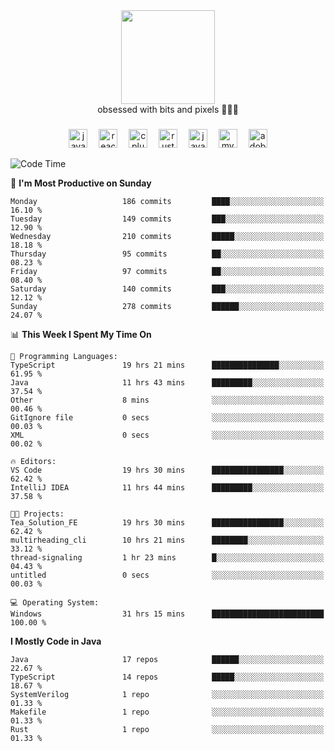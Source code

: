 


  <div align="center">
    
   <img src = "https://i.postimg.cc/W1R4TF4j/d6kpuve-c97567cf-518b-4b86-a271-5c89d88d22f7.gif"  width=150px height=150px />
 </div>

<div align="center">
  obsessed with bits and pixels 🧑‍💻🎨
</div>

  ###
<div align="center">
 <img src="https://cdn.jsdelivr.net/gh/devicons/devicon/icons/javascript/javascript-original.svg" height="30" alt="javascript logo"  />
  <img width="10" />
  <img src="https://cdn.jsdelivr.net/gh/devicons/devicon/icons/react/react-original.svg" height="30" alt="react logo"  />
  <img width="10" />
   <!--<img src="https://cdn.jsdelivr.net/gh/devicons/devicon/icons/nodejs/nodejs-original.svg" height="30" alt="nodejs logo"  />
  <img width="10" />
 <img src="https://cdn.jsdelivr.net/gh/devicons/devicon/icons/flutter/flutter-original.svg" height="30" alt="flutter logo"  />
 <img width="10" />-->
  <img src="https://cdn.jsdelivr.net/gh/devicons/devicon/icons/cplusplus/cplusplus-original.svg" height="30" alt="cpluplus logo"  />
  <img width="10" />
    <img src="https://cdn.jsdelivr.net/gh/devicons/devicon/icons/rust/rust-original.svg" height="30" alt="rust logo"  />
  <img width="10" />
  <img src="https://cdn.jsdelivr.net/gh/devicons/devicon/icons/java/java-original.svg" height="30" alt="java logo"  />
  <img width="10" />
  <img src="https://skillicons.dev/icons?i=mysql" height="30" alt="mysql logo"  />
  <img width="10" />
  <img src="https://skillicons.dev/icons?i=pr" height="30" alt="adobepremierepro logo"  />
</div>

<!--START_SECTION:waka-->
![Code Time](http://img.shields.io/badge/Code%20Time-2%2C045%20hrs%202%20mins-blue)

📅 **I'm Most Productive on Sunday** 

```text
Monday                   186 commits         ████░░░░░░░░░░░░░░░░░░░░░   16.10 % 
Tuesday                  149 commits         ███░░░░░░░░░░░░░░░░░░░░░░   12.90 % 
Wednesday                210 commits         █████░░░░░░░░░░░░░░░░░░░░   18.18 % 
Thursday                 95 commits          ██░░░░░░░░░░░░░░░░░░░░░░░   08.23 % 
Friday                   97 commits          ██░░░░░░░░░░░░░░░░░░░░░░░   08.40 % 
Saturday                 140 commits         ███░░░░░░░░░░░░░░░░░░░░░░   12.12 % 
Sunday                   278 commits         ██████░░░░░░░░░░░░░░░░░░░   24.07 % 
```


📊 **This Week I Spent My Time On** 

```text
💬 Programming Languages: 
TypeScript               19 hrs 21 mins      ███████████████░░░░░░░░░░   61.95 % 
Java                     11 hrs 43 mins      █████████░░░░░░░░░░░░░░░░   37.54 % 
Other                    8 mins              ░░░░░░░░░░░░░░░░░░░░░░░░░   00.46 % 
GitIgnore file           0 secs              ░░░░░░░░░░░░░░░░░░░░░░░░░   00.03 % 
XML                      0 secs              ░░░░░░░░░░░░░░░░░░░░░░░░░   00.02 % 

🔥 Editors: 
VS Code                  19 hrs 30 mins      ████████████████░░░░░░░░░   62.42 % 
IntelliJ IDEA            11 hrs 44 mins      █████████░░░░░░░░░░░░░░░░   37.58 % 

🐱‍💻 Projects: 
Tea_Solution_FE          19 hrs 30 mins      ████████████████░░░░░░░░░   62.42 % 
multirheading_cli        10 hrs 21 mins      ████████░░░░░░░░░░░░░░░░░   33.12 % 
thread-signaling         1 hr 23 mins        █░░░░░░░░░░░░░░░░░░░░░░░░   04.43 % 
untitled                 0 secs              ░░░░░░░░░░░░░░░░░░░░░░░░░   00.03 % 

💻 Operating System: 
Windows                  31 hrs 15 mins      █████████████████████████   100.00 % 
```

**I Mostly Code in Java** 

```text
Java                     17 repos            ██████░░░░░░░░░░░░░░░░░░░   22.67 % 
TypeScript               14 repos            █████░░░░░░░░░░░░░░░░░░░░   18.67 % 
SystemVerilog            1 repo              ░░░░░░░░░░░░░░░░░░░░░░░░░   01.33 % 
Makefile                 1 repo              ░░░░░░░░░░░░░░░░░░░░░░░░░   01.33 % 
Rust                     1 repo              ░░░░░░░░░░░░░░░░░░░░░░░░░   01.33 % 
```




<!--END_SECTION:waka-->
